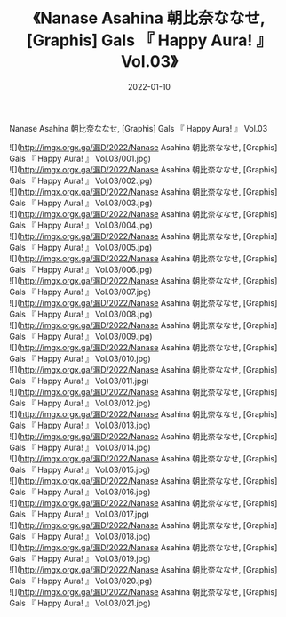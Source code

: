 ﻿---
layout: post
title:  《Nanase Asahina 朝比奈ななせ, [Graphis] Gals 『 Happy Aura! 』 Vol.03》
date:   2022-01-10
img: http://imgx.orgx.ga/漏D/2022/Nanase Asahina 朝比奈ななせ, [Graphis] Gals 『 Happy Aura! 』 Vol.03/000.jpg
categories: [美女, 清纯, 唯美]
---

Nanase Asahina 朝比奈ななせ, [Graphis] Gals 『 Happy Aura! 』 Vol.03

  ![](http://imgx.orgx.ga/漏D/2022/Nanase Asahina 朝比奈ななせ, [Graphis] Gals 『 Happy Aura! 』 Vol.03/001.jpg) <br> ![](http://imgx.orgx.ga/漏D/2022/Nanase Asahina 朝比奈ななせ, [Graphis] Gals 『 Happy Aura! 』 Vol.03/002.jpg) <br> ![](http://imgx.orgx.ga/漏D/2022/Nanase Asahina 朝比奈ななせ, [Graphis] Gals 『 Happy Aura! 』 Vol.03/003.jpg) <br> ![](http://imgx.orgx.ga/漏D/2022/Nanase Asahina 朝比奈ななせ, [Graphis] Gals 『 Happy Aura! 』 Vol.03/004.jpg) <br> ![](http://imgx.orgx.ga/漏D/2022/Nanase Asahina 朝比奈ななせ, [Graphis] Gals 『 Happy Aura! 』 Vol.03/005.jpg) <br> ![](http://imgx.orgx.ga/漏D/2022/Nanase Asahina 朝比奈ななせ, [Graphis] Gals 『 Happy Aura! 』 Vol.03/006.jpg) <br> ![](http://imgx.orgx.ga/漏D/2022/Nanase Asahina 朝比奈ななせ, [Graphis] Gals 『 Happy Aura! 』 Vol.03/007.jpg) <br> ![](http://imgx.orgx.ga/漏D/2022/Nanase Asahina 朝比奈ななせ, [Graphis] Gals 『 Happy Aura! 』 Vol.03/008.jpg) <br> ![](http://imgx.orgx.ga/漏D/2022/Nanase Asahina 朝比奈ななせ, [Graphis] Gals 『 Happy Aura! 』 Vol.03/009.jpg) <br> ![](http://imgx.orgx.ga/漏D/2022/Nanase Asahina 朝比奈ななせ, [Graphis] Gals 『 Happy Aura! 』 Vol.03/010.jpg) <br> ![](http://imgx.orgx.ga/漏D/2022/Nanase Asahina 朝比奈ななせ, [Graphis] Gals 『 Happy Aura! 』 Vol.03/011.jpg) <br> ![](http://imgx.orgx.ga/漏D/2022/Nanase Asahina 朝比奈ななせ, [Graphis] Gals 『 Happy Aura! 』 Vol.03/012.jpg) <br> ![](http://imgx.orgx.ga/漏D/2022/Nanase Asahina 朝比奈ななせ, [Graphis] Gals 『 Happy Aura! 』 Vol.03/013.jpg) <br> ![](http://imgx.orgx.ga/漏D/2022/Nanase Asahina 朝比奈ななせ, [Graphis] Gals 『 Happy Aura! 』 Vol.03/014.jpg) <br> ![](http://imgx.orgx.ga/漏D/2022/Nanase Asahina 朝比奈ななせ, [Graphis] Gals 『 Happy Aura! 』 Vol.03/015.jpg) <br> ![](http://imgx.orgx.ga/漏D/2022/Nanase Asahina 朝比奈ななせ, [Graphis] Gals 『 Happy Aura! 』 Vol.03/016.jpg) <br> ![](http://imgx.orgx.ga/漏D/2022/Nanase Asahina 朝比奈ななせ, [Graphis] Gals 『 Happy Aura! 』 Vol.03/017.jpg) <br> ![](http://imgx.orgx.ga/漏D/2022/Nanase Asahina 朝比奈ななせ, [Graphis] Gals 『 Happy Aura! 』 Vol.03/018.jpg) <br> ![](http://imgx.orgx.ga/漏D/2022/Nanase Asahina 朝比奈ななせ, [Graphis] Gals 『 Happy Aura! 』 Vol.03/019.jpg) <br> ![](http://imgx.orgx.ga/漏D/2022/Nanase Asahina 朝比奈ななせ, [Graphis] Gals 『 Happy Aura! 』 Vol.03/020.jpg) <br> ![](http://imgx.orgx.ga/漏D/2022/Nanase Asahina 朝比奈ななせ, [Graphis] Gals 『 Happy Aura! 』 Vol.03/021.jpg) <br>